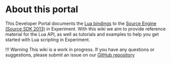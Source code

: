 # About this portal

This Developer Portal documents the [Lua bindings](../general/lua-bindings.md) to the [Source Engine (Source SDK 2013)](https://developer.valvesoftware.com/wiki/Source_SDK_2013) in Experiment.
With this wiki we aim to provide reference material for the Lua API, as well as tutorials and examples to help you get started with Lua scripting in Experiment.

!!! Warning
    This wiki is a work in progress. If you have any questions or suggestions, please submit an issue on our [GitHub repository](https://github.com/experiment-games/experiment-source)
